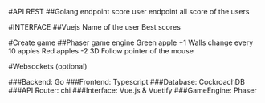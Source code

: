 #API REST
##Golang
endpoint score user
endpoint all score of the users

#INTERFACE
##Vuejs
Name of the user
Best scores

#Create game
##Phaser game engine
Green apple +1
Walls change every 10 apples
Red apples -2 
3D
Follow pointer of the mouse 

#Websockets (optional)


###Backend: Go
###Frontend: Typescript
###Database: CockroachDB
###API Router: chi
###Interface: Vue.js & Vuetify
###GameEngine: Phaser
